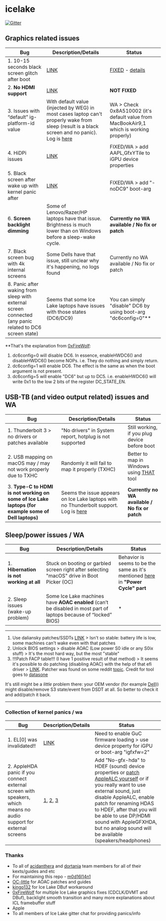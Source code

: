 # icelake

[![Gitter](https://badges.gitter.im/ICE-LAKE-HACKINTOSH-DEVELOPMENT/community.svg)](https://gitter.im/ICE-LAKE-HACKINTOSH-DEVELOPMENT/community?utm_source=badge&utm_medium=badge&utm_campaign=pr-badge)

## Graphics related issues

| Bug | Description/Details | Status |
| ------ | ------ | ------ |
| 1. 10-15 seconds black screen glitch after boot | [LINK](https://github.com/acidanthera/bugtracker/issues/1329) | [FIXED](https://github.com/acidanthera/WhateverGreen/pull/92) - [details](https://github.com/acidanthera/bugtracker/issues/1805)|
| 2. **No HDMI support** | [LINK](https://github.com/Ardentwheel/OpenCore-Hasee-X57S1/issues/3#issuecomment-711080776) | **NOT FIXED** |
| 3. Issues with “default” ig-platform-id value | With default value (injected by WEG) in most cases laptop can't properly wake from sleep (result is a black screen and no panic). Log is [here](https://github.com/m0d16l14n1/icelake-hackintosh/blob/main/Logs/%22Default%22%20WEG%20inject%20ig-platform-id%20wake-up%20issue%20(Link%20training%20problem%3F)/defaultwegframeFAILtoWAKE.txt) | WA > Check 0x8A510002 (it's default value from MacBookAir9,1 which is working properly) |
| 4. HiDPi issues | [LINK](https://github.com/Ardentwheel/OpenCore-Hasee-X57S1/issues/3#issuecomment-790013456) | FIXED/WA > add AAPL,GfxYTile to iGPU device properties |
| 5. Black screen after wake up with kernel panic after | [LINK](https://github.com/acidanthera/bugtracker/issues/1207) | FIXED/WA > add "-noDC9" boot-arg |
| 6. **Screen backlight dimming** | Some of Lenovo/Razer/HP laptops have that issue. Brightness is much lower than on Windows before a sleep-wake cycle. | **Currently no WA available / No fix or patch** |
| 7. Black screen bug with 4k internal screens | Some Dells have that issue, still unclear why it's happening, no logs found | Currently no WA available / No fix or patch |
| 8. Panic after waking from sleep with external screen connected (any panic related to DC6 screen state) | Seems that some Ice Lake laptops have issues with those states (DC6/DC9) | You can simply "disable" DC6 by using boot-arg "dc6config=0"** |

**That's the explanation from [0xFireWolf]: 
1) dc6config=0 will disable DC6. In essence, enableHWDC6() and disableHWDC6() become NOPs. i.e. They do nothing and simply return. 
2) dc6config=1 will enable DC6. The effect is the same as when the boot argument is not present. 
3) dc6config=5 will enable "DC6" but up to DC5. i.e. enableHWDC6() will write 0x1 to the low 2 bits of the register DC_STATE_EN.



## USB-TB (and video output related) issues and WA

| Bug | Description/Details | Status |
| ------ | ------ | ------ |
| 1. Thunderbolt 3 > no drivers or patches available | "No drivers" in System report, hotplug is not supported | Still working, if you plug device before boot |
| 2. USB mapping on macOS may / may not work properly due to TXHC | Randomly it will fail to map it properly (TXHC) | Better to map in Windows using [THAT](https://github.com/USBToolBox/tool) tool |
| 3. **Type-C to HDMI is not working on some of Ice Lake laptops (for example some of Dell laptops)** | Seems the issue appears on Ice Lake laptops with no Thunderbolt support. Log is [here](https://github.com/m0d16l14n1/icelake-hackintosh/blob/main/Logs/Type-C%20to%20HDMI%20issue%20(dongle%20video%20ouput)/igfbType-CToHDMI.txt) | **Currently no WA available / No fix or patch** | 

## Sleep/power issues / WA

| Bug | Description/Details | Status |
| ------ | ------ | ------ |
| 1. **Hibernation is not working at all** | Stuck on booting or garbled screen right after selecting "macOS" drive in Boot Picker (OC) | Behavior is seems to be the same as it's mentioned [here](https://dortania.github.io/hackintosh/updates/2021/04/24/rocket-lake.html) in **"Power Cycle" part** |
| 2. Sleep issues (wake-up problem) | Some Ice Lake machines have **AOAC enabled** (can’t be disabled in most part of laptops because of “locked” BIOS) | * |

***
1) Use daliansky patches/SSDTs [LINK](https://github.com/alkindivv/OC-Little-English/tree/main/OC-Little-English/01-About%20AOAC%20) > Isn't so stable: battery life is low, some machines can't wake even with that patches
2) Unlock BIOS settings > disable AOAC (Low power S0 idle or any S0ix stuff) > It's the most hard way, but the most "stable"
3) !!!Patch FACP table!!! (I have 1 positive result of that method) > It seems it's possible to do patching (disabling AOAC) with the help of that efi driver > [LINK](https://github.com/m0d16l14n1/Hasee-KingBook-X57S1/blob/master/Tools/AcpiPatcher.efi.zip). Patcher was found on some reddit [topic](https://www.reddit.com/r/Dell/comments/h0r56s/getting_back_s3_sleep_and_disabling_modern/). Credit for tool goes to [datasone](https://github.com/datasone)

It's still might be a *little* problem there: your OEM vendor (for example [Dell](https://www.dell.com/community/XPS/XPS-15-9570-BIOS-1-3-0-sleep-mode-gone/td-p/6131926))) might disable/remove S3 state/event from DSDT at all. So better to check it and add/patch it back. 
***

### Collection of kernel panics / wa

| Bug | Description/Details | Status |
| ------ | ------ | ------ |
| 1. EL[0] was invalidated!! | [LINK](https://github.com/acidanthera/bugtracker/issues/1343) | Need to enable GuC firmware loading > use device property for iGPU or boot-arg "igfxfw=2" |
| 2. AppleHDA panic if you connect external screen with speakers, which means no audio support for external screens | [1](https://github.com/acidanthera/bugtracker/issues/1616), [2](https://github.com/acidanthera/bugtracker/issues/1551), [3](https://github.com/acidanthera/bugtracker/issues/1283) | Add "No-gfx-hda" to HDEF (sound) device properties or [patch AppleALC yourself](https://github.com/acidanthera/bugtracker/issues/1283#issuecomment-824802110) or if you really want to use external sound, just disable AppleALC, enable patch for renaming HDAS to HDEF, after that you will be able to use DP/HDMI sound with AppleGFXHDA, but no analog sound will be available (speakers/headphones)|

### Thanks

* To all of [acidanthera] and [dortania] team members for all of their kexts/guides and etc 
* For maintaining this repo - [m0d16l14n1]
* [OC-little] for AOAC patches and guides
* [kingo132] for Ice Lake DBuf workaround
* [0xFireWolf] for multiple Ice Lake graphics fixes (CDCLK/DVMT and DBuf), backlight smooth transition and many more explanations about ICL framebuffer stuff
* Apple
* To all members of Ice Lake gitter chat for providing panics/info

[m0d16l14n1]: <https://github.com/m0d16l14n1>
[OC-little]: <https://github.com/daliansky/OC-little>
[acidanthera]: <https://github.com/acidanthera>
[dortania]: <https://github.com/dortania>
[0xFireWolf]: <https://github.com/0xFireWolf>
[kingo132]: <https://github.com/kingo132>

